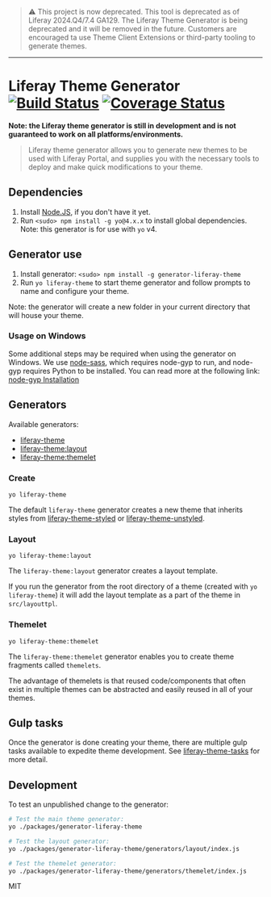 > :warning: This project is now deprecated.
> This tool is deprecated as of Liferay 2024.Q4/7.4 GA129. The Liferay Theme Generator is being deprecated and it will be removed in the future. Customers are encouraged ta use Theme Client Extensions or third-party tooling to generate themes.

---

# Liferay Theme Generator [![Build Status](https://travis-ci.org/liferay/generator-liferay-theme.svg?branch=master)](https://travis-ci.org/liferay/generator-liferay-theme) [![Coverage Status](https://coveralls.io/repos/github/liferay/generator-liferay-theme/badge.svg?branch=master)](https://coveralls.io/github/liferay/generator-liferay-theme?branch=master)

**Note: the Liferay theme generator is still in development and is not guaranteed to work on all platforms/environments.**

> Liferay theme generator allows you to generate new themes to be used with Liferay Portal, and supplies you with the necessary tools to deploy and make quick modifications to your theme.

## Dependencies

1. Install [Node.JS](http://nodejs.org/), if you don't have it yet.
2. Run `<sudo> npm install -g yo@4.x.x` to install global dependencies. Note: this generator is for use with `yo` v4.

## Generator use

1. Install generator: `<sudo> npm install -g generator-liferay-theme`
2. Run `yo liferay-theme` to start theme generator and follow prompts to name and configure your theme.

Note: the generator will create a new folder in your current directory that will house your theme.

### Usage on Windows

Some additional steps may be required when using the generator on Windows. We use [node-sass](https://www.npmjs.com/package/node-sass), which requires node-gyp to run, and node-gyp requires Python to be installed. You can read more at the following link:<br>
[node-gyp Installation](https://github.com/nodejs/node-gyp#installation)<br>

## Generators

Available generators:

-   [liferay-theme](#create)
-   [liferay-theme:layout](#layout)
-   [liferay-theme:themelet](#themelet)

### Create

```
yo liferay-theme
```

The default `liferay-theme` generator creates a new theme that inherits styles from [liferay-theme-styled](https://www.npmjs.com/package/liferay-theme-styled) or [liferay-theme-unstyled](https://www.npmjs.com/package/liferay-theme-unstyled).

### Layout

```
yo liferay-theme:layout
```

The `liferay-theme:layout` generator creates a layout template.

If you run the generator from the root directory of a theme (created with `yo liferay-theme`) it will add the layout template as a part of the theme in `src/layouttpl`.

### Themelet

```
yo liferay-theme:themelet
```

The `liferay-theme:themelet` generator enables you to create theme fragments called `themelets`.

The advantage of themelets is that reused code/components that often exist in multiple themes can be abstracted and easily reused in all of your themes.

## Gulp tasks

Once the generator is done creating your theme, there are multiple gulp tasks available to expedite theme development. See [liferay-theme-tasks](https://github.com/liferay/liferay-theme-tasks) for more detail.

## Development

To test an unpublished change to the generator:

```sh
# Test the main theme generator:
yo ./packages/generator-liferay-theme

# Test the layout generator:
yo ./packages/generator-liferay-theme/generators/layout/index.js

# Test the themelet generator:
yo ./packages/generator-liferay-theme/generators/themelet/index.js
```

MIT
